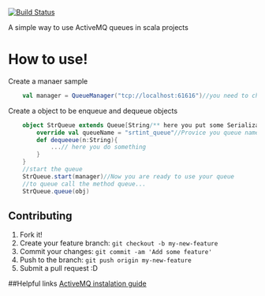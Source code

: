 [![Build Status](https://travis-ci.org/mateusfreira/activemq-scala-util.svg?branch=master)](https://travis-ci.org/mateusfreira/activemq-scala-util)

A simple way to use ActiveMQ queues in scala projects

# How to use!
Create a manaer sample
```scala
    val manager = QueueManager("tcp://localhost:61616")//you need to change tcp://localhost:61616 by you activeMe server url.
```
Create a object to be enqueue and dequeue objects

```scala
    object StrQueue extends Queue[String/** here you put some Serializable class(can be a case class)*/]{
        override val queueName = "srtint_queue"//Provice you queue name
        def dequeeue(n:String){
            ...// here you do something
        }
    }
    //start the queue
    StrQueue.start(manager)//Now you are ready to use your queue
    //to queue call the method queue...
    StrQueue.queue(obj)
```

## Contributing
1. Fork it!
2. Create your feature branch: `git checkout -b my-new-feature`
3. Commit your changes: `git commit -am 'Add some feature'`
4. Push to the branch: `git push origin my-new-feature`
5. Submit a pull request :D

##Helpful links
[ActiveMQ instalation guide](http://activemq.apache.org/installation.html)
